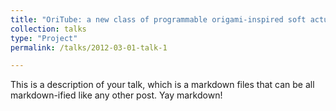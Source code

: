 ```yaml
---
title: "OriTube: a new class of programmable origami-inspired soft actuators"
collection: talks
type: "Project"
permalink: /talks/2012-03-01-talk-1

---
```


This is a description of your talk, which is a markdown files that can be all markdown-ified like any other post. Yay markdown!
